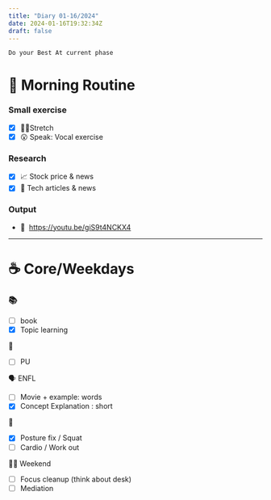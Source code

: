 ```yaml
---
title: "Diary 01-16/2024"  
date: 2024-01-16T19:32:34Z
draft: false
---
```


```tsx
Do your Best At current phase
```

# 🍳 Morning Routine

### Small exercise

- [x]  🧎‍♀️Stretch
- [x]  😮 Speak: Vocal exercise

### Research

- [x]  📈 Stock price & news
- [x]  👾 Tech articles & news

### Output

- 🎥  https://youtu.be/giS9t4NCKX4

---

# ☕ Core/Weekdays

### 📚

- [ ]  book
- [x]  Topic learning

👑

- [ ]  PU

🗣️ ENFL

- [ ]  Movie + example: words
- [x]  Concept Explanation : short

💪

- [x]  Posture fix / Squat
- [ ]  Cardio / Work out

🧘‍♀️ Weekend

- [ ]  Focus cleanup (think about desk)
- [ ]  Mediation